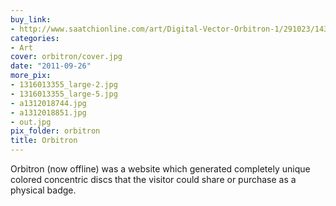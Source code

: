 ```yaml
---
buy_link:
- http://www.saatchionline.com/art/Digital-Vector-Orbitron-1/291023/143100/view
categories:
- Art
cover: orbitron/cover.jpg
date: "2011-09-26"
more_pix:
- 1316013355_large-2.jpg
- 1316013355_large-5.jpg
- a1312018744.jpg
- a1312018851.jpg
- out.jpg
pix_folder: orbitron
title: Orbitron
---
```


Orbitron (now offline) was a website which generated completely unique colored concentric discs that the visitor could share or purchase as a physical badge.
